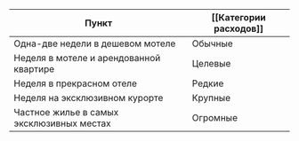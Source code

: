 | Пункт                                     | [[Категории расходов]] |
| ----------------------------------------- | ---------------------- |
| Одна-две недели в дешевом мотеле          | Обычные                |
| Неделя в мотеле и арендованной квартире   | Целевые                |
| Неделя в прекрасном отеле                 | Редкие                 |
| Неделя на эксклюзивном курорте            | Крупные                |
| Частное жилье в самых эксклюзивных местах | Огромные               |
